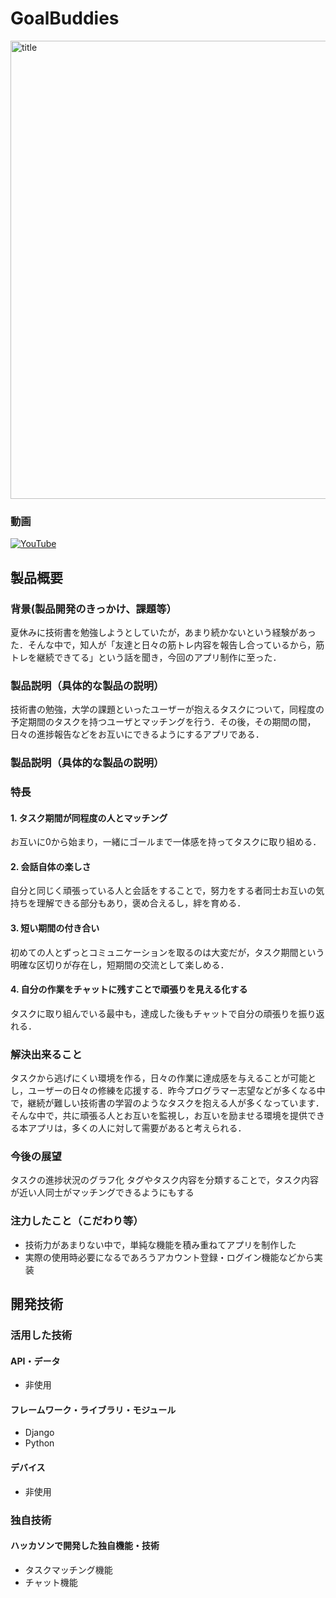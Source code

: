 # GoalBuddies

<img width="733" alt="title" src="https://github.com/jphacks/TK_2317/assets/107740686/83a3a90a-9b59-4c0b-8926-4549d2b9b413">

### 動画
[![YouTube](http://img.youtube.com/vi/YQWXJ6Og-V8/default.jpg)](https://youtu.be/YQWXJ6Og-V8)

## 製品概要

### 背景(製品開発のきっかけ、課題等）
夏休みに技術書を勉強しようとしていたが，あまり続かないという経験があった．そんな中で，知人が「友達と日々の筋トレ内容を報告し合っているから，筋トレを継続できてる」という話を聞き，今回のアプリ制作に至った．

### 製品説明（具体的な製品の説明）
技術書の勉強，大学の課題といったユーザーが抱えるタスクについて，同程度の予定期間のタスクを持つユーザとマッチングを行う．その後，その期間の間，日々の進捗報告などをお互いにできるようにするアプリである．
### 製品説明（具体的な製品の説明）
### 特長
#### 1. タスク期間が同程度の人とマッチング

お互いに0から始まり，一緒にゴールまで一体感を持ってタスクに取り組める．

#### 2. 会話自体の楽しさ

自分と同じく頑張っている人と会話をすることで，努力をする者同士お互いの気持ちを理解できる部分もあり，褒め合えるし，絆を育める．

#### 3. 短い期間の付き合い

初めての人とずっとコミュニケーションを取るのは大変だが，タスク期間という明確な区切りが存在し，短期間の交流として楽しめる．

#### 4. 自分の作業をチャットに残すことで頑張りを見える化する

タスクに取り組んでいる最中も，達成した後もチャットで自分の頑張りを振り返れる．

### 解決出来ること

タスクから逃げにくい環境を作る，日々の作業に達成感を与えることが可能とし，ユーザーの日々の修練を応援する．昨今プログラマー志望などが多くなる中で，継続が難しい技術書の学習のようなタスクを抱える人が多くなっています．そんな中で，共に頑張る人とお互いを監視し，お互いを励ませる環境を提供できる本アプリは，多くの人に対して需要があると考えられる．

### 今後の展望
タスクの進捗状況のグラフ化
タグやタスク内容を分類することで，タスク内容が近い人同士がマッチングできるようにもする

### 注力したこと（こだわり等）
* 技術力があまりない中で，単純な機能を積み重ねてアプリを制作した
* 実際の使用時必要になるであろうアカウント登録・ログイン機能などから実装

## 開発技術
### 活用した技術
#### API・データ
* 非使用

#### フレームワーク・ライブラリ・モジュール
* Django
* Python

#### デバイス
* 非使用

### 独自技術
#### ハッカソンで開発した独自機能・技術
* タスクマッチング機能
* チャット機能

